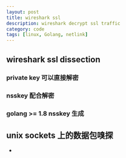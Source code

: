 ```yaml
---
layout: post
title: wireshark ssl
description: wireshark decrypt ssl traffic
category: code
tags: [linux, Golang, netlink]
---
```


## wireshark ssl dissection

### private key 可以直接解密
### nsskey 配合解密

### golang >= 1.8 nsskey 生成


## unix sockets 上的数据包嗅探

- [](https://wiki.wireshark.org/SSL)

[-10]:   	 http://hushi55.github.io/  "-10"